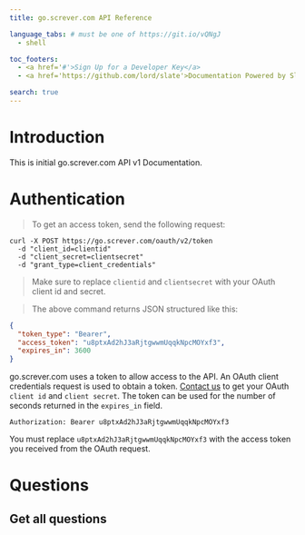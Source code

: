 ```yaml
---
title: go.screver.com API Reference

language_tabs: # must be one of https://git.io/vQNgJ
  - shell

toc_footers:
  - <a href='#'>Sign Up for a Developer Key</a>
  - <a href='https://github.com/lord/slate'>Documentation Powered by Slate</a>

search: true
---
```


# Introduction

This is initial go.screver.com API v1 Documentation. 

# Authentication

> To get an access token, send the following request:

```shell
curl -X POST https://go.screver.com/oauth/v2/token
  -d "client_id=clientid"
  -d "client_secret=clientsecret"
  -d "grant_type=client_credentials"
```

> Make sure to replace `clientid` and `clientsecret` with your OAuth client id and secret.

> The above command returns JSON structured like this:

```json
{
  "token_type": "Bearer",
  "access_token": "u8ptxAd2hJ3aRjtgwwmUqqkNpcMOYxf3",
  "expires_in": 3600
}
```

go.screver.com uses a token to allow access to the API. 
An OAuth client credentials request is used to obtain a token. 
[Contact us](https://www.go.screver.com/contact-us/) to get your OAuth `client id` and `client secret`. 
The token can be used for the number of seconds returned in the `expires_in` field.

`Authorization: Bearer u8ptxAd2hJ3aRjtgwwmUqqkNpcMOYxf3`

<aside class="notice">
You must replace <code>u8ptxAd2hJ3aRjtgwwmUqqkNpcMOYxf3</code> with the access token you received from the OAuth request.
</aside>

# Questions

## Get all questions

